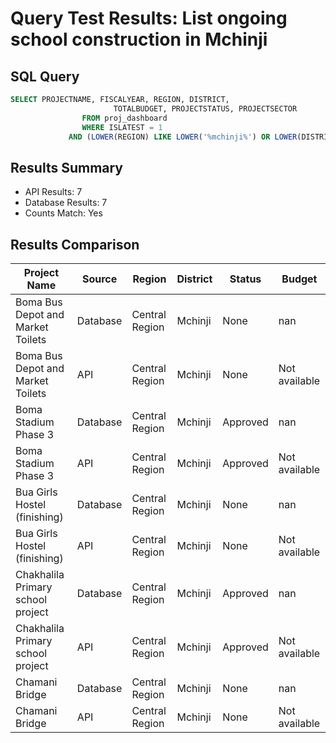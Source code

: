 # Query Test Results: List ongoing school construction in Mchinji

## SQL Query
```sql
SELECT PROJECTNAME, FISCALYEAR, REGION, DISTRICT,
                       TOTALBUDGET, PROJECTSTATUS, PROJECTSECTOR
                FROM proj_dashboard
                WHERE ISLATEST = 1
             AND (LOWER(REGION) LIKE LOWER('%mchinji%') OR LOWER(DISTRICT) LIKE LOWER('%mchinji%')) ORDER BY PROJECTNAME ASC
```

## Results Summary
* API Results: 7
* Database Results: 7
* Counts Match: Yes

## Results Comparison

| Project Name | Source | Region | District | Status | Budget |
|--------------|---------|---------|-----------|---------|----------|
| Boma Bus Depot and Market Toilets | Database | Central Region | Mchinji | None | nan |
| Boma Bus Depot and Market Toilets | API | Central Region | Mchinji | None | Not available |
| Boma Stadium Phase 3 | Database | Central Region | Mchinji | Approved | nan |
| Boma Stadium Phase 3 | API | Central Region | Mchinji | Approved | Not available |
| Bua Girls Hostel (finishing) | Database | Central Region | Mchinji | None | nan |
| Bua Girls Hostel (finishing) | API | Central Region | Mchinji | None | Not available |
| Chakhalila Primary school project | Database | Central Region | Mchinji | Approved | nan |
| Chakhalila Primary school project | API | Central Region | Mchinji | Approved | Not available |
| Chamani Bridge | Database | Central Region | Mchinji | None | nan |
| Chamani Bridge | API | Central Region | Mchinji | None | Not available |
